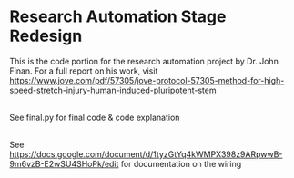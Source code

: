 # Research Automation Stage Redesign
This is the code portion for the research automation project by Dr. John Finan. For a full report on his work, visit https://www.jove.com/pdf/57305/jove-protocol-57305-method-for-high-speed-stretch-injury-human-induced-pluripotent-stem

<br />See final.py for final code & code explanation

<br />See https://docs.google.com/document/d/1tyzGtYq4kWMPX398z9ARpwwB-9m6vzB-E2wSU4SHoPk/edit for documentation on the wiring
